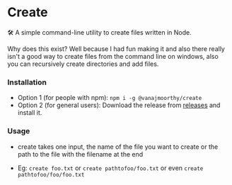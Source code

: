 # Create

🛠 A simple command-line utility to create files written in Node.

Why does this exist? Well because I had fun making it and also there really isn't a good way to create files from the command line on windows, also you can recursively create directories and add files.

### Installation

-   Option 1 (for people with npm): `npm i -g @vanajmoorthy/create`
-   Option 2 (for general users): Download the release from [releases](https://github.com/vanajmoorthy/create/releases) and install it.

### Usage

-   create takes one input, the name of the file you want to create or the path to the file with the filename at the end

*   Eg: `create foo.txt` or `create pathtofoo/foo.txt` or even `create pathtofoo/foo/foo.txt`

